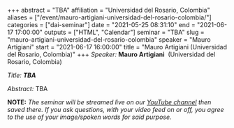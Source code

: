 +++
abstract = "TBA"
affiliation = "Universidad del Rosario, Colombia"
aliases = ["/event/mauro-artigiani-universidad-del-rosario-colombia/"]
categories = ["dai-seminar"]
date = "2021-05-25 08:31:10"
end = "2021-06-17 17:00:00"
outputs = ["HTML", "Calendar"]
seminar = "TBA"
slug = "mauro-artigiani-universidad-del-rosario-colombia"
speaker = "Mauro Artigiani"
start = "2021-06-17 16:00:00"
title = "Mauro Artigiani (Universidad del Rosario, Colombia)"
+++
*Speaker:* **Mauro Artigiani**  (Universidad del Rosario, Colombia)

*Title:* ***TBA***

*Abstract:* TBA

**NOTE:** *The seminar will be streamed live on our [YouTube
channel](https://www.youtube.com/channel/UCyNNg155G3iLS7l-qZjboyg) then
saved there. If you ask questions, with your video feed on or off, you
agree to the use of your image/spoken words for said purpose.*
